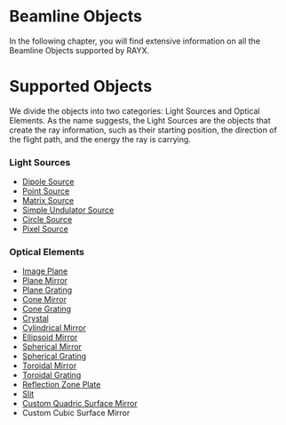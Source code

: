 # Beamline Objects

In the following chapter, you will find extensive information on all the Beamline Objects supported by RAYX.

# Supported Objects

We divide the objects into two categories: Light Sources and Optical Elements. As the name suggests, the Light Sources are the objects that create the ray information, such as their starting position, the direction of the flight path, and the energy the ray is carrying.

### Light Sources
- [Dipole Source](LightSources/DipoleSource.md)
- [Point Source](LightSources/Point-Source.md)
- [Matrix Source](LightSources/Matrix-Source.md)
- [Simple Undulator Source](LightSources/SimpleUndulatorSource.md)
- [Circle Source](LightSources/Circle-Source.md)
- [Pixel Source](LightSources/Pixel-Source.md)


### Optical Elements

- [Image Plane](OpticalElements/Image-Plane.md)
- [Plane Mirror](OpticalElements/Plane-Mirror.md)
- [Plane Grating](OpticalElements/Plane-Grating.md)
- [Cone Mirror](OpticalElements/Cone-Mirror.md)
- [Cone Grating](OpticalElements/Cone-Mirror.md)
- [Crystal](OpticalElements/Crystal.md)
- [Cylindrical Mirror](OpticalElements/Cylinder-Mirror.md)
- [Ellipsoid Mirror](OpticalElements/Ellipsoid-Mirror.md)
- [Spherical Mirror](OpticalElements/Sphere-Mirror.md)
- [Spherical Grating](OpticalElements/Sphere-Grating.md)
- [Toroidal Mirror](OpticalElements/Toroid-Mirror.md)
- [Toroidal Grating](OpticalElements/Toroid-Grating.md)
- [Reflection Zone Plate](OpticalElements/RZP.md)
- [Slit](OpticalElements/Slit.md)
- [Custom Quadric Surface Mirror](../Quad(ric)-function.md)
- Custom Cubic Surface Mirror
